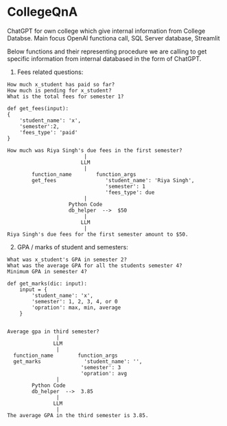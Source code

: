 # CollegeQnA
ChatGPT for own college which give internal information from College Databse. Main focus OpenAI functiona call, SQL Server database, Streamlit

Below functions and their representing procedure we are calling to get specific information from internal databased in the form of ChatGPT.
1. Fees related questions:
```
How much x_student has paid so far?
How much is pending for x_student?
What is the total fees for semester 1?

def get_fees(input):
{
    'student_name': 'x',
    'semester':2,
    'fees_type': 'paid'
}

How much was Riya Singh's due fees in the first semester?
                         |
                        LLM
                         |
        function_name        function_args
        get_fees                'student_name': 'Riya Singh',
                                'semester': 1
                                'fees_type': due
                         |
                    Python Code
                    db_helper  -->  $50
                         |
                        LLM
                         |
Riya Singh's due fees for the first semester amount to $50.
```

2. GPA / marks of student and semesters:
```
What was x_student's GPA in semester 2?
What was the average GPA for all the students semester 4?
Minimum GPA in semester 4?

def get_marks(dic: input):
    input = {
        'student_name': 'x',
        'semester': 1, 2, 3, 4, or 0
        'opration': max, min, average
    }


Average gpa in third semester?
                |
               LLM
                |
  function_name        function_args
  get_marks              'student_name': '',
                        'semester': 3
                        'opration': avg
                |
        Python Code
        db_helper  -->  3.85
                |
               LLM
                |
The average GPA in the third semester is 3.85.
```
